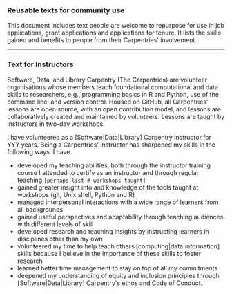 ### Reusable texts for community use

This document includes text people are welcome to repurpose for use in job applications, grant applications and applications for tenure. 
It lists the skills gained and benefits to people from their Carpentries' involvement.

------------------------------------------------------------------------------------------------------------------------------

### Text for Instructors

Software, Data, and Library Carpentry (The Carpentries) are volunteer organisations whose members teach foundational 
computational and data skills to researchers, e.g., programming basics in R and Python, use of the command line, 
and version control. Housed on GitHub, all Carpentries’ lessons are open source, with an open contribution model, 
and lessons are collaboratively created and maintained by volunteers. Lessons are taught by instructors in two-day workshops.

I have volunteered as a [Software|Data|Library] Carpentry instructor for YYY years. Being a Carpentries' instructor has
sharpened my skills in the following ways. I have

- developed my teaching abilities, both through the instructor training course I attended to certify as an instructor and through regular teaching `[perhaps list # workshops taught]`
- gained greater insight into and knowledge of the tools taught at workshops (git, Unix shell, Python and R)
- managed interpersonal interactions with a wide range of learners from all backgrounds
- gained useful perspectives and adaptability through teaching audiences with different levels of skill 
- developed research and teaching insights by instructing learners in disciplines other than my own
- volunteered my time to help teach others [computing|data|information] skills because I believe in the importance of these skills to foster research
- learned better time management to stay on top of all my commitments
- deepened my understanding of equity and inclusion principles through [Software|Data|Library] Carpentry's ethos and Code of Conduct.
